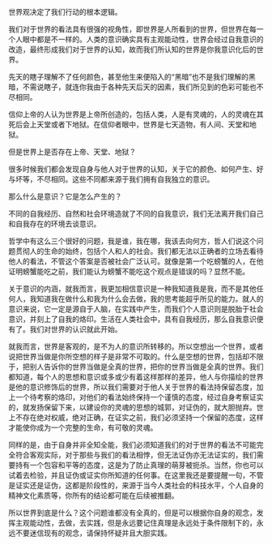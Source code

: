 世界观决定了我们行动的根本逻辑。

我们对于世界的看法具有很强的视角性，即世界是人所看到的世界，但世界在每一个人眼中都是不一样的。人类的意识确实具有主观能动性，世界会经过自我意识的改造，最终形成我们对于世界的认知，故而我们所认知的世界是你我意识化后的世界。

先天的瞎子理解不了任何颜色，甚至他生来便陷入的“黑暗”也不是我们理解的黑暗，不需说瞎子，就连你我由于各种先天后天的因素，我们所见到的色彩可能也不尽相同。

信仰上帝的人认为世界是上帝所创造的，包括人类，人是有灵魂的，人的灵魂在其死后会上天堂或者下地狱。在信仰者眼中，世界是七天造物，有人间、天堂和地狱。

但是世界上是否存在上帝、天堂、地狱？

很多时候我们都会发现自身与他人对于世界的认知，关于它的颜色、如何产生、好与坏等，不尽相同。这些不同都来源于我们拥有自我独立的意识。

那么什么是意识？它是怎么产生的？

不同的自我经历、自然和社会环境造就了不同的自我意识，我们无法离开我们自己和自我存在的环境去谈意识。

哲学中有这么三个很好的问题，我是谁，我在哪，我该去向何方，哲人们说这个问题贯彻人的生命的始终，包括个人和人的社会。我们都无法以正确者的立场去看待他人的看法，不管这个答案是否被社会广泛认可。就像是第一个吃螃蟹的人，在他证明螃蟹能吃之前，我们能认为螃蟹不能吃这个观点是错误的吗？显然不能。

关于意识的内涵，就我而言，我更加相信意识是一种我知道我是我，而不是其他任何人，我知道我在做什么和我为什么会去做，我的思考能超乎所见的能力。就人的意识来说，它一定是源自于人脑，在实践中产生，而我们个人意识则是脱胎于社会意识，并刻上了自我的烙印。生活在人类社会中，具有自我经历，那么自我意识便有了。我们对世界的认识就此开始。

就我而言，世界是客观的，是不为人的意识所转移的。所以空想出一个世界，或者说把世界当做是你所空想的样子是非常不可取的。什么是空想的世界，包括却不限于，把别人告诉你的世界当做是全真的世界，把你的世界当做是全真的世界。我们都知道，每个人的思想和意识或多或少有着这样那样的差异，他人与你描绘的世界是他的意识修饰后的世界，所以我们需要对于他人关于世界的看法持保留态度，加上一个待考察的烙印，对他们的看法始终保持一个谨慎的态度，经过自身考察证实的，就发扬保留下来，以建设你的灵魂的思想的城郭，对证伪的，就大胆抛弃。世上不存在绝对权威，绝对正确，在证实之前，我们必须坚持一个保留的态度，这样才能使你成为一个完整的生命，有可敬的灵魂。

同样的是，由于自身并非全知全能，我们必须知道我们的对于世界的看法不可能完全符合客观实际，对于那些与我们的看法相悖，但无法证伪亦无法证实的，我们需要持有一个包容和平等的态度，这是为了防止真理的萌芽被扼杀。当然，你也可以试着去检验，并且证伪或证实你所知道的任何事。在这里我还是要提醒一句，不管是证实还是证伪，这都是阶段性的，来源于当今人类社会的科技水平，个人自身的精神文化素质等，你所有的结论都可能在后续被推翻。

所以世界到底是什么？这个问题谁都没有全真的，但是可以根据你自身的观念，发挥主观能动性，去做，去实践，但是永远要记住真理是永远处于条件限制下的，永远不要迷信现有的观念，请保持怀疑并且大胆实践。

